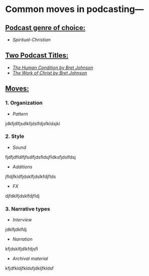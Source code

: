 # Common moves in podcasting—

## <u>Podcast genre of choice:</u>

-	*Spiritual-Christian*

## <u>Two Podcast Titles:</u>

-	*[The Human Condition by Bret Johnson](http://www.vbcradford.com/delightful-doctrine)*
-	*[The Work of Christ by Bret Johnson](http://www.vbcradford.com/delightful-doctrine)*

## <u>Moves:</u>

### 1. Organization

- *Pattern*

jdkfjdlfjsdlkfjdslfdjsfkldsjkl

### 2. Style

- *Sound*

fjdfjdfldlfjfsdlfjdsfldsjfldksfjdslfdsj

- *Additions*

jfldjfkldfjdsklfjdslkfdjflds

-	*FX*

djfdklfjdsklfdjfldj

### 3. Narrative types

- *Interview*

jdklfjdklfdj

-	*Narration*

kfjdsklfjdlkfdjsfl

-	*Archival material*

kfjdfkldjfkldsfjdkljfkldsf
